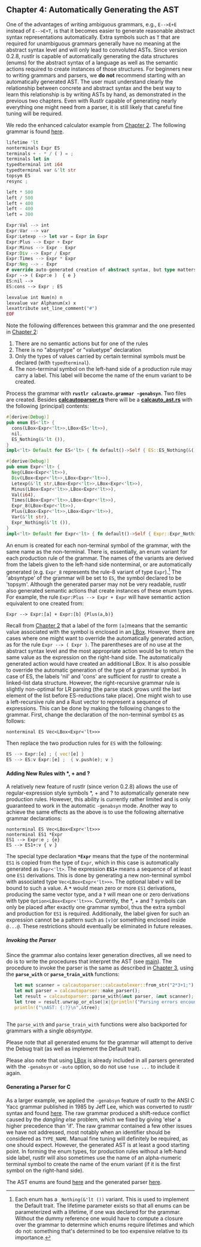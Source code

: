 ## Chapter 4: Automatically Generating the AST

One of the advantages of writing ambiguous grammars, e.g., `E-->E+E` instead of `E-->E+T`, is that it becomes easier to generate reasonable abstract syntax representations automatically.  Extra symbols such as `T` that are required for unambiguous grammars generally have no meaning at the abstract syntax level and will only lead to convoluted ASTs.  Since version 0.2.8, rustlr is capable of automatically generating the data structures (enums) for the abstract syntax of a language as well as the semantic actions required to create instances of those structures.  For beginners new to writing grammars and parsers, we **do not** recommend starting with an automatically generated AST.  The user must understand clearly the relationship between concrete and abstract syntax and the best way to learn this relationship is by writing ASTs by hand, as demonstrated in the previous two chapters.  Even with Rustlr capable of generating nearly everything one might need from a parser, it is still likely that careful fine tuning will be required.

We redo the enhanced calculator example from [Chapter 2][chap2].  The following grammar is found [here](https://cs.hofstra.edu/~cscccl/rustlr_project/autocalc/calcauto.grammar).

```rust
lifetime 'lt
nonterminals Expr ES
terminals + - * / ( ) = ;
terminals let in
typedterminal int i64
typedterminal var &'lt str
topsym ES
resync ;

left * 500
left / 500
left + 400
left - 400
left = 300

Expr:Val --> int
Expr:Var --> var
Expr:Letexp --> let var = Expr in Expr
Expr:Plus --> Expr + Expr
Expr:Minus --> Expr - Expr
Expr:Div --> Expr / Expr
Expr:Times --> Expr * Expr
Expr:Neg --> - Expr
# override auto-generated creation of abstract syntax, but type matters
Expr --> ( Expr:e )  { e }
ES:nil -->
ES:cons --> Expr ; ES

lexvalue int Num(n) n
lexvalue var Alphanum(x) x
lexattribute set_line_comment("#")
EOF

```

Note the following differences between this grammar and the one presented in [Chapter 2][chap2]:

1. There are no semantic actions but for one of the rules
2. There is no "absyntype" or "valuetype" declaration
3. Only the types of values carried by certain terminal symbols must be declared (with `typedterminal`).
4. The non-terminal symbol on the left-hand side of a production rule may carry a label.  This label will become the name of the enum variant to be created.

Process the grammar with **`rustlr calcauto.grammar -genabsyn`**.   Two files are created.  Besides **[calcautoparser.rs](https://cs.hofstra.edu/~cscccl/rustlr_project/autocalc/src/calcautoparser.rs)** there will be a **[calcauto_ast.rs](https://cs.hofstra.edu/~cscccl/rustlr_project/autocalc/src/calcauto_ast.rs)** with the following (principal) contents:

```rust
#[derive(Debug)]
pub enum ES<'lt> {
  cons(LBox<Expr<'lt>>,LBox<ES<'lt>>),
  nil,
  ES_Nothing(&'lt ()),
}
impl<'lt> Default for ES<'lt> { fn default()->Self { ES::ES_Nothing(&()) } }

#[derive(Debug)]
pub enum Expr<'lt> {
  Neg(LBox<Expr<'lt>>),
  Div(LBox<Expr<'lt>>,LBox<Expr<'lt>>),
  Letexp(&'lt str,LBox<Expr<'lt>>,LBox<Expr<'lt>>),
  Minus(LBox<Expr<'lt>>,LBox<Expr<'lt>>),
  Val(i64),
  Times(LBox<Expr<'lt>>,LBox<Expr<'lt>>),
  Expr_8(LBox<Expr<'lt>>),
  Plus(LBox<Expr<'lt>>,LBox<Expr<'lt>>),
  Var(&'lt str),
  Expr_Nothing(&'lt ()),
}
impl<'lt> Default for Expr<'lt> { fn default()->Self { Expr::Expr_Nothing(&()) } }

```

An enum is created for each non-terminal symbol of the grammar, with the same name as the non-terminal.  There is, essentially, an enum variant for each production rule of the grammar.  The names of the variants are derived from the labels given to the left-hand side nonterminal, or are automatically generated (e.g. `Expr_8` represents the rule-8 variant of type `Expr`).[^footnote 1] The 'absyntype' of the grammar will be set to `ES`, the symbol declared to be 'topsym'.  Although the generated parser may not be very readable, rustlr also generated semantic actions that create instances of these enum types.  For example, the rule `Expr:Plus --> Expr + Expr` will have semantic action equivalent to one created from:

```
Expr --> Expr:[a] + Expr:[b] {Plus(a,b)}
```

Recall from [Chapter 2][chap2] that a label of the form `[a]`means that the semantic value associated with the symbol is enclosed in an [LBox][2].  However, there are cases where one might want to override the automatically generated action, as for the rule `Expr --> ( Expr )`.  The parentheses are of no use at the abstract syntax level and the most appropriate action would be to return the same value as the expression on the right-hand side.  The automatically generated action would have created an additional LBox.  It is also possible to override the automatic generation of the type of a grammar symbol.  In case of ES, the labels 'nil' and 'cons' are sufficient for rustlr to create a linked-list data structure.  However, the right-recursive grammar rule is slightly non-optimal for LR parsing (the parse stack grows until the last element of the list before ES-reductions take place).  One might wish to use a left-recursive rule and a Rust vector to represent a sequence of expressions.  This can be done by making the following changes to the grammar.  First, change the declaration of the non-terminal symbol `ES` as follows:

```
nonterminal ES Vec<LBox<Expr<'lt>>>
```

Then replace the two production rules for `ES` with the following:

```rust
ES --> Expr:[e] ; { vec![e] }
ES --> ES:v Expr:[e] ;  { v.push(e); v }

```

#### Adding New Rules with *, + and ?

A relatively new feature of rustlr (since verion 0.2.8) allows the use of regular-expression style symbols *, + and ? to automatically generate new production rules.  However, this ability is currently rather limited and is only guaranteed to work in the automatic `-genabsyn` mode.  Another way to achieve the same effects as the above is to use the following alternative grammar declarations:

```
nonterminal ES Vec<LBox<Expr<'lt>>>
nonterminal ES1 *Expr
ES1 --> Expr:e ; {e}
ES --> ES1+:v { v }
```

The special type declaration **`*Expr`** means that the type of the nonterminal `ES1` is copied from the type of `Expr`, which in this case is automatically generated as `Expr<'lt>`.  The expression **`ES1+`** means a sequence of at least one `ES1` derivations.  This is done by generating a new non-terminal symbol with associated type `Vec<LBox<Expr<'lt>>>`. The optional label v will be bound to such a value.  A **`*`** would mean zero or more `ES1` derivations, producing the same vector type,  and a **`?`** will mean  one or zero derivations with type `Option<LBox<Expr<'lt>>>`.  Currently, the *, + and ? symbols can only be placed after exactly one grammar symbol, thus the extra symbol and production for `ES1` is required.  Additionally, the label given for such an expression cannot be a pattern such as `[v]`or something enclosed inside `@...@`.  These restrictions should eventually be eliminated in future releases.

##### Invoking the Parser

Since the grammar also contains lexer generation directives, all we need to do is to write the procedures that interpret the AST (see [main](https://cs.hofstra.edu/~cscccl/rustlr_project/autocalc/src/main.rs)).  The procedure to invoke the parser is the same as described in [Chapter 3][chap3], using the **`parse_with`** or **`parse_train_with`** functions:

```rust
   let mut scanner = calcautoparser::calcautolexer::from_str("2*3+1;");
   let mut parser = calcautoparser::make_parser();
   let result = calcautoparser::parse_with(&mut parser, &mut scanner);
   let tree = result.unwrap_or_else(|x|{println!("Parsing errors encountered; results are partial.."); x});
   println!("\nAST: {:?}\n",&tree);
   
```
The `parse_with` and `parse_train_with` functions were also backported for
grammars with a single *absyntype.*

Please note that all generated enums for the grammar will attempt to derive the Debug trait (as well as implement the Default trait).

Please also note that using [LBox][2] is already included in all parsers generated with the `-genabsyn` or `-auto` option, so do not use `!use ...` to include
it again.



#### Generating a Parser for C

As a larger example, we applied the `-genabsyn` feature of rustlr to the ANSI C Yacc grammar published in 1985 by Jeff Lee, which was converted to rustlr syntax and found [here](https://cs.hofstra.edu/~cscccl/rustlr_project/cparser/cauto.grammar).  The raw grammar produced a shift-reduce conflict caused by the *dangling else* problem, which we fixed by giving  'else' a higher precedence than 'if'.  The raw grammar contained a few other issues we have not addressed, most notably when an identifier should be considered as `TYPE_NAME`. Manual fine tuning will definitely be required, as one should expect.  However, the generated AST is at least a good starting point.  In forming the enum types, for production rules without a left-hand side label, rustlr will also sometimes use the name of an alpha-numeric terminal symbol to create the name of the enum variant (if it is the first symbol on the right-hand side).

The AST enums are found [here](https://cs.hofstra.edu/~cscccl/rustlr_project/cparser/src/cauto_ast.rs) and the generated parser [here](https://cs.hofstra.edu/~cscccl/rustlr_project/cparser/src/cautoparser.rs).



[1]:https://docs.rs/rustlr/latest/rustlr/lexer_interface/struct.StrTokenizer.html
[2]:https://docs.rs/rustlr/latest/rustlr/generic_absyn/struct.LBox.html
[3]:https://docs.rs/rustlr/latest/rustlr/generic_absyn/struct.LRc.html
[4]:https://docs.rs/rustlr/latest/rustlr/zc_parser/struct.ZCParser.html#method.lbx
[5]:https://docs.rs/rustlr/latest/rustlr/zc_parser/struct.StackedItem.html#method.lbox
[sitem]:https://docs.rs/rustlr/latest/rustlr/zc_parser/struct.StackedItem.html
[chap1]:https://cs.hofstra.edu/~cscccl/rustlr_project/chapter1.html
[chap2]:https://cs.hofstra.edu/~cscccl/rustlr_project/chapter2.html
[chap3]:  https://cs.hofstra.edu/~cscccl/rustlr_project/chapter3.html
[lexsource]:https://docs.rs/rustlr/latest/rustlr/lexer_interface/struct.LexSource.html
[drs]:https://docs.rs/rustlr/latest/rustlr/index.html
[tktrait]:https://docs.rs/rustlr/latest/rustlr/lexer_interface/trait.Tokenizer.html
[tt]:https://docs.rs/rustlr/latest/rustlr/lexer_interface/struct.TerminalToken.html
[rtk]:https://docs.rs/rustlr/latest/rustlr/lexer_interface/enum.RawToken.html
[fromraw]:https://docs.rs/rustlr/latest/rustlr/lexer_interface/struct.TerminalToken.html#method.from_raw
[nextsymfun]:https://docs.rs/rustlr/latest/rustlr/lexer_interface/trait.Tokenizer.html#tymethod.nextsym
[zcp]:https://docs.rs/rustlr/latest/rustlr/zc_parser/struct.ZCParser.html
[ttnew]:https://docs.rs/rustlr/latest/rustlr/lexer_interface/struct.TerminalToken.html#method.new

[^footnote 1]: Each enum has a `_Nothing(&'lt ())` variant.  This is used to implement the Default trait.  The lifetime parameter exists so that all enums can be parameterized with a lifetime, if one was declared for the grammar.  Without the dummy reference one would have to compute a closure over the grammar to determine which enums require lifetimes and which do not: something that&#39;s determined to be too expensive relative to its importance.



